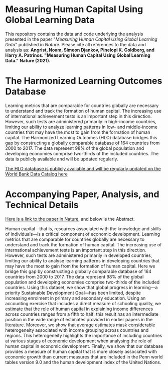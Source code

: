 # Measuring Human Capital Using Global Learning Data

This repository contains the data and code underlying the analysis presented in the paper "*Measuring Human Capital Using Global Learning Data*" published in *Nature*. Please cite all references to the data and analysis as: **Angrist, Noam, Simeon Djankov, Pinelopi K. Goldberg, and Harry A. Patrinos. "Measuring Human Capital Using Global Learning Data." Nature (2021).**

# The Harmonized Learning Outcomes Database

Learning metrics that are comparable for countries globally are necessary to understand and track the formation of human capital. The increasing use of international achievement tests is an important step in this direction. However, such tests are administered primarily in high-income countries, limiting our ability to analyze learning patterns in low- and middle-income countries that may have the most to gain from the formation of human capital. The Harmonized Learning Outcomes (HLO) database bridges this gap by constructing a globally comparable database of 164 countries from 2000 to 2017. The data represent 98% of the global population and developing economies comprise two-thirds of the included countries. The data is publicly available and will be updated regularly.

[The HLO database is publicly available and will be regularly updated on the World Bank Data Catalog here](https://datacatalog.worldbank.org/dataset/harmonized-learning-outcomes-hlo-database)

# Accompanying Paper, Analysis, and Technical Details

[Here is a link to the paper in Nature](https://doi.org/10.1038/s41586-021-03323-7), and below is the Abstract.

Human capital—that is, resources associated with the knowledge and skills of individuals—is a critical component of economic development. Learning metrics that are comparable for countries globally are necessary to understand and track the formation of human capital. The increasing use of international achievement tests is an important step in this direction. However, such tests are administered primarily in developed countries, limiting our ability to analyse learning patterns in developing countries that may have the most to gain from the formation of human capital. Here we bridge this gap by constructing a globally comparable database of 164 countries from 2000 to 2017. The data represent 98% of the global population and developing economies comprise two-thirds of the included countries. Using this dataset, we show that global progress in learning—a priority Sustainable Development Goal—has been limited, despite increasing enrolment in primary and secondary education. Using an accounting exercise that includes a direct measure of schooling quality, we estimate that the role of human capital in explaining income differences across countries ranges from a fifth to half; this result has an intermediate position in the wide range of estimates provided in earlier papers in the literature. Moreover, we show that average estimates mask considerable heterogeneity associated with income grouping across countries and regions. This heterogeneity highlights the importance of including countries at various stages of economic development when analysing the role of human capital in economic development. Finally, we show that our database provides a measure of human capital that is more closely associated with economic growth than current measures that are included in the Penn world tables version 9.0 and the human development index of the United Nations.
